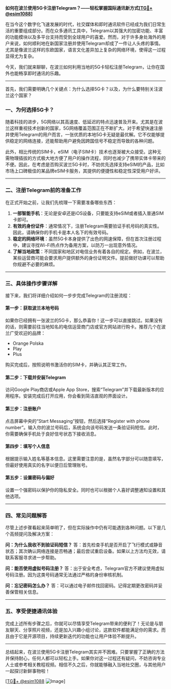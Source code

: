 **如何在波兰使用5G卡注册Telegram？——轻松掌握国际通讯新方式[[TG💪+ @esim1088](https://t.me/s/esim1088)]**

在当今这个数字化飞速发展的时代，社交媒体和即时通讯软件已经成为我们日常生活的重要组成部分。而在众多通讯工具中，Telegram以其强大的加密功能、丰富的功能模块以及多平台支持而受到全球用户的喜爱。然而，对于许多身处海外的用户来说，如何顺利地在新国家注册并使用Telegram却成了一件让人头疼的事情。尤其是像波兰这样的东欧国家，语言文化差异加上复杂的网络环境，使得这一过程显得尤为复杂。

今天，我们就来聊聊，在波兰如何利用当地的5G卡轻松注册Telegram，让你在国外也能畅享即时通讯的乐趣。

---

首先，我们需要明确几个关键点：为什么选择5G卡？以及，为什么要特别关注波兰这个国家？

### **一、为何选择5G卡？**
随着科技的进步，5G网络以其高速度、低延迟的特点迅速普及开来。尤其是在波兰这样重视技术创新的国家，5G网络覆盖范围正在不断扩大。对于希望快速注册并使用Telegram的用户而言，一张优质的本地5G卡无疑是最优解。它不仅能够提供稳定的网络连接，还能帮助用户避免因跨国信号不稳定而导致的各种问题。

此外，相比传统的SIM卡，eSIM（电子SIM卡）技术也逐渐被大众接受。这种无需物理插拔的方式极大地方便了用户的操作流程，同时也减少了携带实体卡带来的不便。因此，在考虑是否购买波兰5G卡时，不妨优先选择支持eSIM的产品，比如市场上口碑极佳的某品牌eSIM卡服务，其提供的便捷性和稳定性深受用户好评。

---

### **二、注册Telegram前的准备工作**
在正式开始之前，让我们先梳理一下需要准备哪些东西：

1. **一部智能手机**：无论是安卓还是iOS设备，只要能支持eSIM或者插入普通SIM卡即可。
2. **有效的身份证件**：通常情况下，注册Telegram需要验证手机号码的真实性。因此，请确保你的手机卡是本人名下的有效号码。
3. **稳定的网络环境**：虽然5G卡本身提供了出色的网速保障，但在首次注册过程中，建议寻找Wi-Fi热点作为备用方案，以防万一出现意外情况。
4. **了解当地政策**：不同国家和地区对电信业务有着各自的规定。例如，在波兰，某些运营商可能会要求用户提供额外的身份证明文件。提前做好功课可以帮助你规避不必要的麻烦。

---

### **三、具体操作步骤详解**
接下来，我们将详细介绍如何一步步完成Telegram的注册流程：

#### **第一步：获取波兰本地号码**
如果你已经拥有一张波兰的5G卡，那么恭喜你！这一步可以直接跳过。如果没有的话，则需要前往当地知名的电信运营商门店或官方网站进行购卡。推荐几个在波兰广受欢迎的品牌：
- Orange Polska
- Play
- Plus

购买完成后，按照说明书激活你的SIM卡，并确认其正常工作。

#### **第二步：下载并安装Telegram**
访问Google Play商店或Apple App Store，搜索“Telegram”并下载最新版本的应用程序。安装完成后打开应用，你会看到简洁直观的界面设计。

#### **第三步：注册账户**
点击屏幕中央的“Start Messaging”按钮，然后选择“Register with phone number”。输入你的波兰号码后，系统会向该号码发送一条验证码短信。此时，你需要确保手机处于良好信号状态下接收消息。

#### **第四步：填写个人信息**
根据提示输入姓名等基本信息。这里需要注意的是，虽然名字部分可以随意填写，但最好使用真实的名字以便日后管理账号。

#### **第五步：设置密码与偏好**
设置一个强密码以保护你的隐私安全。同时也可以根据个人喜好调整通知设置和其他选项。

---

### **四、常见问题解答**
尽管上述步骤看起来简单明了，但在实际操作中仍有可能遇到各种问题。以下是几个高频提问及解决方案：

**问：为什么我收不到验证码短信？**
答：首先检查手机是否开启了飞行模式或静音状态；其次确认网络连接是否畅通；最后尝试重启设备。如果以上方法均无效，请联系客服寻求进一步帮助。

**问：能否使用虚拟号码注册？**
答：出于安全考虑，Telegram官方不建议使用虚拟号码注册。因为这类号码通常无法通过严格的身份审核机制。

**问：忘记密码怎么办？**
答：可以通过电子邮件找回密码。记得定期更改密码并妥善保管相关信息。

---

### **五、享受便捷通讯体验**
完成上述所有步骤之后，你就可以尽情享受Telegram带来的便利了！无论是与朋友聊天、分享照片视频，还是加入兴趣小组讨论，这款软件都能满足你的需求。而且由于它是开源项目，持续更新迭代的功能也让用户体验不断提升。

---

总结起来，在波兰使用5G卡注册Telegram其实并不困难。只要掌握了正确的方法并保持耐心，任何人都可以轻松上手。如果你对这一过程还有疑问，不妨咨询专业人士或参考相关教程视频。相信不久之后，你就能够融入当地社交圈，与其他用户一起探讨新鲜事物啦！

[[TG💪+ @esim1088](https://t.me/s/esim1088) ![Image](https://i.postimg.cc/4NQfJmqS/Snipaste-2025-05-13-00-14-12.png)]